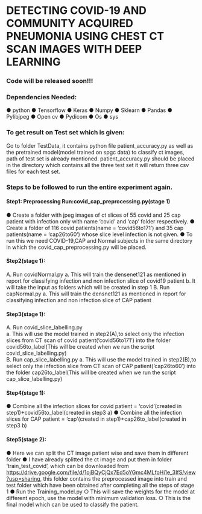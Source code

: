 # DETECTING COVID-19 AND COMMUNITY ACQUIRED PNEUMONIA USING CHEST CT SCAN IMAGES WITH DEEP LEARNING



### Code will be released soon!!!


### Dependencies Needed:
● python
● Tensorflow
● Keras
● Numpy
● Sklearn
● Pandas
● Pylibjpeg
● Open cv
● Pydicom
● Os
● sys


### To get result on Test set which is given:
Go to folder TestData, it contains python file patient_accuracy.py as well as the
pretrained model(model trained on spgc data) to classify ct images, path of test set is
already mentioned.
patient_accuracy.py should be placed in the directory which contains all the three test
set it will return three csv files for each test set.



### Steps to be followed to run the entire experiment again.
#### Step1: Preprocessing Run:covid_cap_preprocessing.py(stage 1)
● Create a folder with jpeg images of ct slices of 55 covid and 25 cap patient
with infection only with name ‘covid’ and ‘cap’ folder respectively.
● Create a folder of 116 covid patients(name = ‘covid56to171’) and 35 cap
patients(name = ‘cap26to60’) whose slice level infection is not given.
● To run this we need COVID-19,CAP and Normal subjects in the same
directory in which the covid_cap_preprocessing.py will be placed.
#### Step2(stage 1):
A. Run covidNormal.py
a. This will train the densenet121 as mentioned in report for classifying
infection and non infection slice of covid19 patient
b. It will take the input as folders which will be created in step 1
B. Run capNormal.py
a. This will train the densnet121 as mentioned in report for classifying
infection and non infection slice of CAP patient
#### Step3(stage 1):
A. Run covid_slice_labelling.py<br/>
    a. This will use the model trained in step2(A),to select only the infection
       slices from CT scan of covid patient(‘covid56to171’) into the folder
       covid56to_label(This will be created when we run the script covid_slice_labelling.py)
<br/>
B. Run cap_slice_labelling.py
    a. This will use the model trained in step2(B),to select only the infection slice from CT scan of CAP patient(‘cap26to60’) into the folder
       cap26to_label(This will be created when we run the script cap_slice_labelling.py)
#### Step4(stage 1):
● Combine all the infection slices for covid patient = ‘covid’(created in step1)+covid56to_label(created in step3 a)
● Combine all the infection slices for CAP patient = ‘cap’(created in step1)+cap26to_label(created in step3 b)
#### Step5(stage 2):
● Here we can split the CT image patient wise and save them in different
folder
● I have already splitted the ct image and put them in folder ‘train_test_covid’, which can be downloaded from https://drive.google.com/file/d/1ojBQyCjQx7Ed5oYGmc4MLfoHi1e_3IfS/view?usp=sharing, this folder contains the preprocessed image into train and test folder which have been obtained after completing all the steps of stage 1
● Run the Training_model.py
○ This will save the weights for the model at different epoch, use the model with minimum validation loss.
○ This is the final model which can be used to classify the patient.
